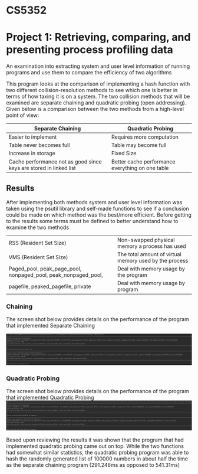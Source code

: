 # CS5352
# Project 1: Retrieving, comparing, and presenting process profiling data
An examination into extracting system and user level information of running programs and use them to compare the efficiency of two algorithms 
 
This program looks at the comparison of implementing a hash function with two different collision-resolution methods to see which one is better in terms of how taxing it is on a system.
The two collision methods that will be examined are separate chaining and quadratic probing (open addressing).
Given below is a comparison between the two methods from a high-level point of view:

| Separate Chaining                                                   | Quadratic Probing                                |
|---------------------------------------------------------------------|--------------------------------------------------|
| Easier to implement                                                 |  Requires more computation                       |
| Table never becomes full                                            | Table may become full                            |
| Increase in storage                                                 | Fixed Size                                       |
| Cache performance not as good since  keys are stored in linked list | Better cache performance everything on one table |


## Results
After implementing both methods system and user level information was taken using the psutil library and self-made functions to see if a conclusion could be made on which method was the best/more efficient.
Before getting to the results some terms must be defined to better understand how to examine the two methods
 
|                                                                |                                                        |
|----------------------------------------------------------------|--------------------------------------------------------|
| RSS (Resident Set Size)                                        | Non-swapped physical memory a process has used         |
| VMS (Resident Set Size)                                        | The total amount of virtual memory used by the process |
| Paged_pool, peak_page_pool, nonpaged_pool, peak_nonpaged_pool, | Deal with memory usage by the program                  |
| pagefile, peaked_pagefile, private                             | Deal with memory usage by program                      |

### Chaining  
The screen shot below provides details on the performance of the program that implemented Separate Chaining 

![ScreenShot](https://github.com/just331/CS5352/blob/master/Project%201/p1_separate-chaining_results.PNG)

### Quadratic Probing
The screen shot below provides details on the performance of the program that implemented Quadratic Probing 
![ScreenShot](https://github.com/just331/CS5352/blob/master/Project%201/p1_quad-probing_results.PNG)

Besed upon reviewing the results it was shown that the program that had implemented quadratic probing came out on top. While the two functions had somewhat similar statistics, the quadratic probing program was able to hash the randomly generated list of 100000 numbers in about half the time as the separate chaining program (291.248ms as opposed to 541.31ms)